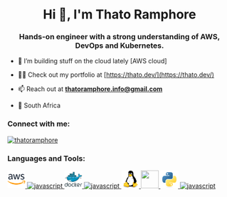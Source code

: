 <h1 align="center">Hi 👋, I'm Thato Ramphore</h1>
<h3 align="center">Hands-on engineer with a strong understanding of AWS, DevOps and Kubernetes.</h3>


- 🌱 I’m building stuff on the cloud lately [AWS cloud] 

- 👨‍💻 Check out my portfolio at [https://thato.dev/](https://thato.dev/)

- 📫 Reach out at **thatoramphore.info@gmail.com**

- 📍 South Africa

<h3 align="left">Connect with me:</h3>
<p align="left">
<a href="https://linkedin.com/in/thatoramphore" target="_blank"><img align="center" src="https://raw.githubusercontent.com/rahuldkjain/github-profile-readme-generator/master/src/images/icons/Social/linked-in-alt.svg" alt="thatoramphore" height="30" width="40" /></a>
</p>

<h3 align="left">Languages and Tools:</h3>
<p align="left"> 
  <a href="https://aws.amazon.com/" target="_blank">
    <img src="https://raw.githubusercontent.com/devicons/devicon/master/icons/amazonwebservices/amazonwebservices-original-wordmark.svg" alt="html5" width="40" height="40"/>
  </a>
  <a href="https://kubernetes.io/" target="_blank">
  <img src="https://www.vectorlogo.zone/logos/kubernetes/kubernetes-icon.svg" alt="javascript" width="40" height="40"/> 
  </a>
  <a href="https://www.docker.com/" target="_blank">
  <img src="https://raw.githubusercontent.com/devicons/devicon/master/icons/docker/docker-original-wordmark.svg" alt="html5" width="40" height="40"/> 
  </a>
  <a href="https://www.jenkins.io/" target="_blank">
  <img src="https://www.vectorlogo.zone/logos/jenkins/jenkins-icon.svg" alt="javascript" width="40" height="40"/> 
  </a>
  <a href="https://www.linux.org/" target="_blank">
  <img src="https://raw.githubusercontent.com/devicons/devicon/master/icons/linux/linux-original.svg" alt="html5" width="40" height="40"/> 
  </a>
  <a href="https://git-scm.com/" target="_blank">
  <img src="https://www.vectorlogo.zone/logos/git-scm/git-scm-icon.svg" width="40" height="40"/> 
  </a>
  <a href="https://www.python.org/" target="_blank">
  <img src="https://raw.githubusercontent.com/devicons/devicon/master/icons/python/python-original.svg" alt="html5" width="40" height="40"/>
  </a>
  <a href="https://grafana.com/" target="_blank">
  <img src="https://www.vectorlogo.zone/logos/grafana/grafana-icon.svg" alt="javascript" width="40" height="40"/> 
  </a>
</p>
          


